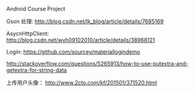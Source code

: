Android Course Project

Gson 处理: 
http://blog.csdn.net/lk_blog/article/details/7685169

AsycnHttpClient: 
http://blog.csdn.net/wyh09102010/article/details/38968121

Login:
https://github.com/sourcey/materiallogindemo



http://stackoverflow.com/questions/5265913/how-to-use-putextra-and-getextra-for-string-data

上传用户头像：
http://www.2cto.com/kf/201501/371520.html
